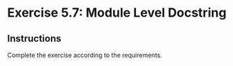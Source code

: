 # Exercise 5.7: Module Level Docstring

## Instructions

Complete the exercise according to the requirements.
